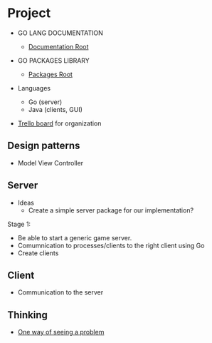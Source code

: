 Project
=======

* GO LANG DOCUMENTATION 
  * [Documentation Root](http://golang.org/doc/)

* GO PACKAGES LIBRARY
  * [Packages Root](http://golang.org/pkg/)

* Languages
  * Go (server)
  * Java (clients, GUI)
* [Trello board](https://trello.com/b/tPu9UPz6/osm) for organization

Design patterns
---------------

* Model View Controller

Server
------
* Ideas
  * Create a simple server package for our implementation?

Stage 1:
* Be able to start a generic game server. 
* Comumnication to processes/clients to the right client using Go
* Create clients

Client
------

* Communication to the server



Thinking
------
*  [One way of seeing a problem](https://groups.google.com/forum/#!topic/golang-nuts/I5jajojO10o)
